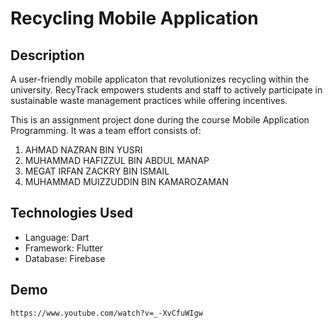 # Recycling Mobile Application

## Description
A user-friendly mobile applicaton that revolutionizes recycling within the university. RecyTrack empowers students and staff to actively participate in sustainable waste management practices while offering incentives.

This is an assignment project done during the course Mobile Application Programming. It was a team effort consists of:
1. AHMAD NAZRAN BIN YUSRI
2. MUHAMMAD HAFIZZUL BIN ABDUL MANAP
3. MEGAT IRFAN ZACKRY BIN ISMAIL
4. MUHAMMAD MUIZZUDDIN BIN KAMAROZAMAN

## Technologies Used
- Language: Dart
- Framework: Flutter
- Database: Firebase
   
## Demo
`https://www.youtube.com/watch?v=_-XvCfuWIgw`

